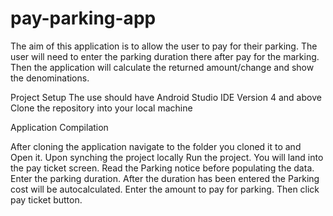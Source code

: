 # pay-parking-app
The aim of this application is to allow the user to pay for their parking. The user will need to enter the parking duration there after pay for the marking. Then the application will calculate the returned amount/change and show the denominations.

Project Setup The use should have Android Studio IDE Version 4 and above Clone the repository into your local machine

Application Compilation

After cloning the application navigate to the folder you cloned it to and Open it.
Upon synching the project locally Run the project.
You will land into the pay ticket screen.
Read the Parking notice before populating the data.
Enter the parking duration.
After the duration has been entered the Parking cost will be autocalculated.
Enter the amount to pay for parking.
Then click pay ticket button.
